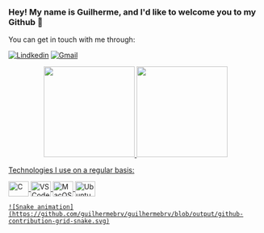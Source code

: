 ### Hey! My name is Guilherme, and I'd like to welcome you to my Github 👋

You can get in touch with me through:

[![Lindkedin](https://img.shields.io/badge/LinkedIn-0077B5?style=for-the-badge&logo=linkedin&logoColor=white)](https://br.linkedin.com/in/guilherme-viana-34a6b6213) 
[![Gmail](https://img.shields.io/badge/Gmail-D14836?style=for-the-badge&logo=gmail&logoColor=white)](guilhermebrviana@gmail.com)

<div align="center">
  <a href="https://github.com/guilhermebrv">
  <img height="180em" src="https://github-readme-stats.vercel.app/api?username=guilhermebrv&show_icons=true&theme=dracula"/>
  <img height="180em" src="https://github-readme-stats.vercel.app/api/top-langs/?username=guilhermebrv&layout=compact&langs_count=7&theme=dracula"/>
</div>

Technologies I use on a regular basis:
<div style="display: inline_block">
  <img align="center" alt="C" height="30" width="40" src="https://cdn.jsdelivr.net/gh/devicons/devicon/icons/c/c-original.svg">
  <img align="center" alt="VSCode" height="30" width="40" src="https://cdn.jsdelivr.net/gh/devicons/devicon/icons/vscode/vscode-original.svg">
  <img align="center" alt="MacOS" height="30" width="40" src="https://cdn.jsdelivr.net/gh/devicons/devicon/icons/apple/apple-original.svg">
  <img align="center" alt="Ubuntu" height="30" width="40" src="https://cdn.jsdelivr.net/gh/devicons/devicon/icons/ubuntu/ubuntu-plain.svg">  
  
    ![Snake animation](https://github.com/guilhermebrv/guilhermebrv/blob/output/github-contribution-grid-snake.svg)
  
  </div>
